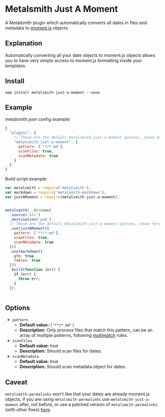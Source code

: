 # Metalsmith Just A Moment

A Metalsmith plugin which automatically converts all dates in files and metadata to [moment.js](https://github.com/moment/moment/) objects.

## Explanation
Automatically converting all your date objects to moment.js objects allows you to have very simple access to moment.js formatting inside your templates.

## Install

`npm install metalsmith-just-a-moment --save`

## Example

metalsmith.json config example:
```js
{
  "plugins": {
    // These are the default metalsmith-just-a-moment options, shown here only for demonstration.
    "metalsmith-just-a-moment": {
      pattern: ['**/*.md'],
      scanFiles: true,
      scanMetadata: true
    }
  }
}
```

Build script example:
```js
var metalsmith = require('metalsmith');
var markdown = require('metalsmith-markdown');
var justAMoment = require(metalsmith-just-a-moment);


metalsmith(__dirname)
  .source('src')
  .destination('pub')
  // These are the default metalsmith-just-a-moment options, shown here only for demonstration.
  .use(justAMoment({
    pattern: ['**/*.md'],
    scanFiles: true,
    scanMetadata: true
  }))
  .use(markdown({
    gfm: true,
    tables: true
  }))
  .build(function (err) {
    if (err) {
      throw err;
    }
  });
  
```

## Options

  - `pattern`
    - __Default value:__ `['**/*.md']`
    - __Description:__ Only process files that match this pattern, can be an array of multiple patterns, following [multimatch](https://github.com/sindresorhus/multimatch) rules.
  - `scanFiles`
    - __Default value:__ true
    - __Description:__ Should scan files for dates.
  - `scanMetadata`
    - __Default value:__ true
    - __Description:__ Should scan metadata object for dates.

## Caveat

`metalsmith-permalinks` won't like that your dates are already moment.js objects, if you are using `metalsmith-permalinks` use `metalsmith-just-a-moment` after, not before, or use a patched version of `metalsmith-permalinks` (with other fixes) [here](https://github.com/arccoza/metalsmith-permalinks).

